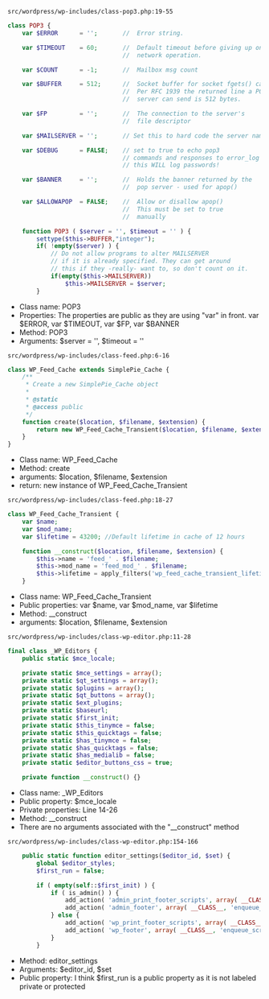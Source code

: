 `src/wordpress/wp-includes/class-pop3.php:19-55`
```php
class POP3 {
    var $ERROR      = '';       //  Error string.

    var $TIMEOUT    = 60;       //  Default timeout before giving up on a
                                //  network operation.

    var $COUNT      = -1;       //  Mailbox msg count

    var $BUFFER     = 512;      //  Socket buffer for socket fgets() calls.
                                //  Per RFC 1939 the returned line a POP3
                                //  server can send is 512 bytes.

    var $FP         = '';       //  The connection to the server's
                                //  file descriptor

    var $MAILSERVER = '';       // Set this to hard code the server name

    var $DEBUG      = FALSE;    // set to true to echo pop3
                                // commands and responses to error_log
                                // this WILL log passwords!

    var $BANNER     = '';       //  Holds the banner returned by the
                                //  pop server - used for apop()

    var $ALLOWAPOP  = FALSE;    //  Allow or disallow apop()
                                //  This must be set to true
                                //  manually

    function POP3 ( $server = '', $timeout = '' ) {
        settype($this->BUFFER,"integer");
        if( !empty($server) ) {
            // Do not allow programs to alter MAILSERVER
            // if it is already specified. They can get around
            // this if they -really- want to, so don't count on it.
            if(empty($this->MAILSERVER))
                $this->MAILSERVER = $server;
        }
```
* Class name: POP3
* Properties: The properties are public as they are using "var" in front. var $ERROR, var $TIMEOUT, var $FP, var $BANNER
* Method: POP3
* Arguments: $server = '', $timeout = ''


`src/wordpress/wp-includes/class-feed.php:6-16`
```php
class WP_Feed_Cache extends SimplePie_Cache {
    /**
	 * Create a new SimplePie_Cache object
	 *
	 * @static
	 * @access public
	 */
	function create($location, $filename, $extension) {
		return new WP_Feed_Cache_Transient($location, $filename, $extension);
	}
}
```
* Class name: WP_Feed_Cache
* Method: create
* arguments: $location, $filename, $extension
* return: new instance of WP_Feed_Cache_Transient


`src/wordpress/wp-includes/class-feed.php:18-27`
```php
class WP_Feed_Cache_Transient {
    var $name;
	var $mod_name;
	var $lifetime = 43200; //Default lifetime in cache of 12 hours

	function __construct($location, $filename, $extension) {
		$this->name = 'feed_' . $filename;
		$this->mod_name = 'feed_mod_' . $filename;
		$this->lifetime = apply_filters('wp_feed_cache_transient_lifetime', $this->lifetime, $filename);
	}
```
* Class name: WP_Feed_Cache_Transient
* Public properties: var $name, var $mod_name, var $lifetime
* Method: __construct
* arguments: $location, $filename, $extension


`src/wordpress/wp-includes/class-wp-editor.php:11-28`
```php
final class _WP_Editors {
    public static $mce_locale;

	private static $mce_settings = array();
	private static $qt_settings = array();
	private static $plugins = array();
	private static $qt_buttons = array();
	private static $ext_plugins;
	private static $baseurl;
	private static $first_init;
	private static $this_tinymce = false;
	private static $this_quicktags = false;
	private static $has_tinymce = false;
	private static $has_quicktags = false;
	private static $has_medialib = false;
	private static $editor_buttons_css = true;

	private function __construct() {}
```
* Class name: _WP_Editors 
* Public property: $mce_locale
* Private properties: Line 14-26
* Method: __construct
* There are no arguments associated with the "__construct" method


`src/wordpress/wp-includes/class-wp-editor.php:154-166`
```php
    public static function editor_settings($editor_id, $set) {
		global $editor_styles;
		$first_run = false;

		if ( empty(self::$first_init) ) {
			if ( is_admin() ) {
				add_action( 'admin_print_footer_scripts', array( __CLASS__, 'editor_js'), 50 );
				add_action( 'admin_footer', array( __CLASS__, 'enqueue_scripts'), 1 );
			} else {
				add_action( 'wp_print_footer_scripts', array( __CLASS__, 'editor_js'), 50 );
				add_action( 'wp_footer', array( __CLASS__, 'enqueue_scripts'), 1 );
			}
		}
```
* Method: editor_settings
* Arguments: $editor_id, $set
* Public property: I think $first_run is a public property as it is not labeled private or protected